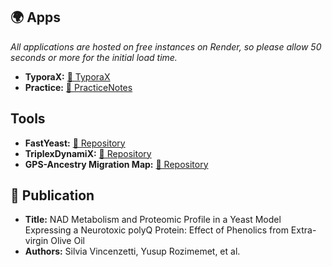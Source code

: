 
## 🌍 Apps

*All applications are hosted on free instances on Render, so please allow 50 seconds or more for the initial load time.*

- **TyporaX:** [🔗 TyporaX](https://typorax.onrender.com)
- **Practice:** [🔗 PracticeNotes](https://practicenl.onrender.com)


##  Tools
- **FastYeast:** [🔗 Repository](https://github.com/Yusuprozimemet/FastYeast)
- **TriplexDynamiX:** [🔗 Repository](https://github.com/Yusuprozimemet/TriplexDynamiX)
- **GPS-Ancestry Migration Map:** [🔗 Repository](https://github.com/Yusuprozimemet/GPS_Ancestry_Migration_Map)

## 📜 Publication
- **Title:** NAD Metabolism and Proteomic Profile in a Yeast Model Expressing a Neurotoxic polyQ Protein: Effect of Phenolics from Extra-virgin Olive Oil
- **Authors:** Silvia Vincenzetti, Yusup Rozimemet, et al.




